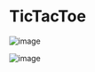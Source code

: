 # TicTacToe
![image](https://github.com/user-attachments/assets/c9caedb9-6ffc-456f-ad45-936daedeee94)

![image](https://github.com/user-attachments/assets/3ce14a81-cfaa-415a-8795-811109332dc6)
